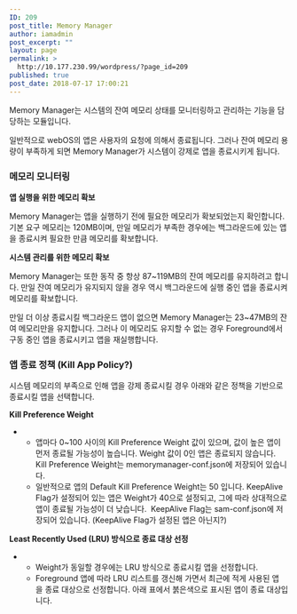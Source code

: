 ```yaml
---
ID: 209
post_title: Memory Manager
author: iamadmin
post_excerpt: ""
layout: page
permalink: >
  http://10.177.230.99/wordpress/?page_id=209
published: true
post_date: 2018-07-17 17:00:21
---
```

<p class="BodyTxtNormal">Memory Manager는 시스템의 잔여 메모리 상태를 모니터링하고 관리하는 기능을 담당하는 모듈입니다.</p>
<p class="BodyTxtNormal">일반적으로 webOS의 앱은 사용자의 요청에 의해서 종료됩니다. 그러나 잔여 메모리 용량이 부족하게 되면 Memory Manager가 시스템이 강제로 앱을 종료시키게 됩니다.</p>

<h3 class="BodyTxtNormal" id="MemoryManager-메모리모니터링">메모리 모니터링</h3>
<p class="BodyTxtNormal"><strong>앱 실행을 위한 메모리 확보</strong></p>
<p class="BodyTxtNormal">Memory Manager는 앱을 실행하기 전에 필요한 메모리가 확보되었는지 확인합니다. 기본 요구 메모리는 120MB이며, 만일 메모리가 부족한 경우에는 백그라운드에 있는 앱을 종료시켜 필요한 만큼 메모리를 확보합니다.</p>
<p class="BodyTxtNormal"><strong>시스템 관리를 위한 메모리 확보</strong></p>
<p class="BodyTxtNormal">Memory Manager는 또한 동작 중 항상 87~119MB의 잔여 메모리를 유지하려고 합니다. 만일 잔여 메모리가 유지되지 않을 경우 역시 백그라운드에 실행 중인 앱을 종료시켜 메모리를 확보합니다.</p>
<p class="BodyTxtNormal">만일 더 이상 종료시킬 백그라운드 앱이 없으면 Memory Manager는 23~47MB의 잔여 메모리만을 유지합니다. 그러나 이 메모리도 유지할 수 없는 경우 Foreground에서 구동 중인 앱을 종료시키고 앱을 재실행합니다.</p>

<h3 class="BodyTxtNormal" id="MemoryManager-앱종료정책(KillAppPolicy?)">앱 종료 정책 (Kill App Policy?)</h3>
<p class="BodyTxtNormal">시스템 메모리의 부족으로 인해 앱을 강제 종료시킬 경우 아래와 같은 정책을 기반으로 종료시킬 앱을 선택합니다.</p>
<p class="BodyTxtNormal"><strong>Kill Preference Weight</strong></p>

<ul>
 	<li>
<ul>
 	<li class="BodyTxtListLv2">앱마다 0~100 사이의 Kill Preference Weight 값이 있으며, 값이 높은 앱이 먼저 종료될 가능성이 높습니다. Weight 값이 0인 앱은 종료되지 않습니다. Kill Preference Weight는 memorymanager-conf.json에 저장되어 있습니다.</li>
 	<li class="BodyTxtListLv2">일반적으로 앱의 Default Kill Preference Weight는 50 입니다. KeepAlive Flag가 설정되어 있는 앱은 Weight가 40으로 설정되고, 그에 따라 상대적으로 앱이 종료될 가능성이 더 낮습니다.  KeepAlive Flag는 sam-conf.json에 저장되어 있습니다. (KeepAlive Flag가 설정된 앱은 아닌지?)</li>
</ul>
</li>
</ul>
<p class="BodyTxtList"><strong>Least Recently Used (LRU) 방식으로 종료 대상 선정</strong></p>

<ul>
 	<li>
<ul>
 	<li class="BodyTxtListLv2">Weight가 동일할 경우에는 LRU 방식으로 종료시킬 앱을 선정합니다.</li>
 	<li class="BodyTxtListLv2">Foreground 앱에 따라 LRU 리스트를 갱신해 가면서 최근에 적게 사용된 앱을 종료 대상으로 선정합니다. 아래 표에서 붉은색으로 표시된 앱이 종료 대상입니다.</li>
</ul>
</li>
</ul>
<!--more-->